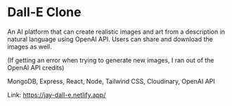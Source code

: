 # Dall-E Clone

An AI platform that can create realistic images and art from a description in natural language using OpenAI API.
Users can share and download the images as well.

(If getting an error when trying to generate new images, I ran out of the OpenAI API credits)

MongoDB, Express, React, Node, Tailwind CSS, Cloudinary, OpenAI API

Link: https://jay-dall-e.netlify.app/
